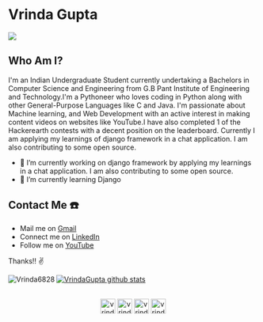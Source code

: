 # Vrinda Gupta 
<!--
**Vrindagupta6828/Vrindagupta6828** is a ✨ _special_ ✨ repository because its `README.md` (this file) appears on your GitHub profile.

Here are some ideas to get you started:

- 🔭 I’m currently working on django framework by applying my learnings in a chat application. I am also contributing to some open source.
- 🌱 I’m currently learning Django
- 👯 I’m looking to collaborate on ...
- 🤔 I’m looking for help with ...
- 💬 Ask me about ...
- 📫 How to reach me: ...
- 😄 Pronouns: ...
- ⚡ Fun fact: ...
-->

<a href=https://github.com/TesseractCoding/NeoAlgo>
   <img src=https://img.shields.io/badge/NeoAlgo-Contributor-brightgreen>
</a>

## Who Am I?

I'm an Indian Undergraduate Student currently undertaking a Bachelors in Computer Science and Engineering from G.B Pant Institute of Engineering and Technology.I'm a Pythoneer who loves coding in Python along with other General-Purpose Languages like C and Java. I'm passionate about Machine learning, and Web Development with an active interest in making content videos on websites like YouTube.I have also completed 1 of the Hackerearth contests with a decent position on the leaderboard. Currently I am applying my learnings of django framework in a chat application. I am also contributing to some open source.

- 🔭 I’m currently working on django framework by applying my learnings in a chat application. I am also contributing to some open source.
- 🌱 I’m currently learning Django

## Contact Me ☎️

* Mail me on [Gmail](vrindagupta6828@gmail.com) 
* Connect me on [LinkedIn](linkedin.com/in/vrinda-gupta-149891186)
* Follow me on  [YouTube](https://www.youtube.com/channel/UCW8Jb90x-BXajUebFaROpmA)

Thanks!! ✌️

<!--
<a href=https://github-readme-stats.vercel.app">
-->
  <img align="left" src="https://github-readme-stats.vercel.app/api/top-langs/?username=Vrindagupta6828&layout=compact" alt="Vrinda6828" />
 </a>


<a href="https://github.com/Vrindagupta6828/github-readme-stats">
  <img align="center" src="https://github-readme-stats.vercel.app/api?username=Vrindagupta6828&show_icons=true&theme=radical&count_private=true" alt="VrindaGupta github stats" />
</a>
<br />
<br />

<p align="center">
<a href="https://www.youtube.com/channel/UCW8Jb90x-BXajUebFaROpmA?view_as=subscriber" target="blank"><img align="center" src="https://cdn.jsdelivr.net/npm/simple-icons@3.0.1/icons/youtube.svg" alt="vrinda gupta" height="30" width="30" /></a>
<a href="https://www.linkedin.com/in/vrinda-gupta-149891186/" target="blank"><img align="center" src="https://cdn.jsdelivr.net/npm/simple-icons@3.0.1/icons/linkedin.svg" alt="vrindagupta6828" height="30" width="30" /></a>
<a href="https://www.facebook.com/profile.php?id=100004206634437" target="blank"><img align="center" src="https://cdn.jsdelivr.net/npm/simple-icons@3.0.1/icons/facebook.svg" alt="vrinda gupta.1422409" height="30" width="30" /></a>
<a href="https://instagram.com/vrinda_gupta.vg" target="blank"><img align="center" src="https://cdn.jsdelivr.net/npm/simple-icons@3.0.1/icons/instagram.svg" alt="vrinda_gupta.vg" height="30" width="30" /></a>
</p>






